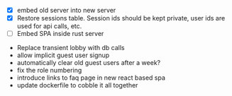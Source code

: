 - [x] embed old server into new server
- [x] Restore sessions table. Session ids should be kept private, user ids are used for api calls, etc. 
- [ ] Embed SPA inside rust server
- Replace transient lobby with db calls
- allow implicit guest user signup
- automatically clear old guest users after a week?
- fix the role numbering
- introduce links to faq page in new react based spa
- update dockerfile to cobble it all together
